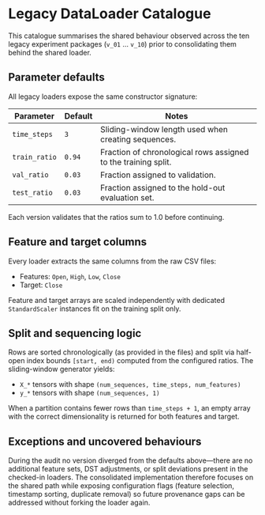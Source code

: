 # Legacy DataLoader Catalogue

This catalogue summarises the shared behaviour observed across the ten legacy
experiment packages (`v_01` … `v_10`) prior to consolidating them behind the
shared loader.

## Parameter defaults

All legacy loaders expose the same constructor signature:

| Parameter    | Default | Notes |
|--------------|---------|-------|
| `time_steps` | `3`     | Sliding-window length used when creating sequences. |
| `train_ratio`| `0.94`  | Fraction of chronological rows assigned to the training split. |
| `val_ratio`  | `0.03`  | Fraction assigned to validation. |
| `test_ratio` | `0.03`  | Fraction assigned to the hold-out evaluation set. |

Each version validates that the ratios sum to 1.0 before continuing.

## Feature and target columns

Every loader extracts the same columns from the raw CSV files:

- Features: `Open`, `High`, `Low`, `Close`
- Target: `Close`

Feature and target arrays are scaled independently with dedicated
`StandardScaler` instances fit on the training split only.

## Split and sequencing logic

Rows are sorted chronologically (as provided in the files) and split via
half-open index bounds `[start, end)` computed from the configured ratios. The
sliding-window generator yields:

- `X_*` tensors with shape `(num_sequences, time_steps, num_features)`
- `y_*` tensors with shape `(num_sequences, 1)`

When a partition contains fewer rows than `time_steps + 1`, an empty array with
the correct dimensionality is returned for both features and target.

## Exceptions and uncovered behaviours

During the audit no version diverged from the defaults above—there are no
additional feature sets, DST adjustments, or split deviations present in the
checked-in loaders. The consolidated implementation therefore focuses on the
shared path while exposing configuration flags (feature selection, timestamp
sorting, duplicate removal) so future provenance gaps can be addressed without
forking the loader again.
